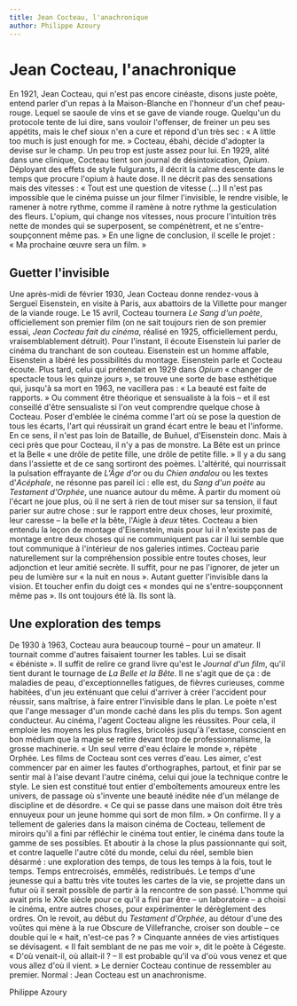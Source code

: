 ```yaml
---
title: Jean Cocteau, l'anachronique
author: Philippe Azoury
---
```

# Jean Cocteau, l'anachronique

En 1921, Jean Cocteau, qui n'est pas encore cinéaste, disons juste poète, entend parler d'un repas à la Maison-Blanche en l'honneur d'un chef peau-rouge. Lequel se saoule de vins et se gave de viande rouge. Quelqu'un du protocole tente de lui dire, sans vouloir l'offenser, de freiner un peu ses appétits, mais le chef sioux n'en a cure et répond d'un très sec&nbsp;: «&nbsp;A little too much is just enough for me.&nbsp;» Cocteau, ébahi, décide d'adopter la devise sur le champ. Un peu trop est juste assez pour lui. En 1929, alité dans une clinique, Cocteau tient son journal de désintoxication, *Opium*. Déployant des effets de style fulgurants, il décrit la calme descente dans le temps que procure l'opium à haute dose. Il ne décrit pas des sensations mais des vitesses&nbsp;: «&nbsp;Tout est une question de vitesse (...) Il n'est pas impossible que le cinéma puisse un jour filmer l'invisible, le rendre visible, le ramener à notre rythme, comme il ramène à notre rythme la gesticulation des fleurs. L'opium, qui change nos vitesses, nous procure l'intuition très nette de mondes qui se superposent, se compénètrent, et ne s'entre-soupçonnent même pas.&nbsp;» En une ligne de conclusion, il scelle le projet&nbsp;: «&nbsp;Ma prochaine œuvre sera un film.&nbsp;»

## Guetter l'invisible

Une après-midi de février 1930, Jean Cocteau donne rendez-vous à Sergueï Eisenstein, en visite à Paris, aux abattoirs de la Villette pour manger de la viande rouge. Le 15 avril, Cocteau tournera *Le Sang d'un poète*, officiellement son premier film (on ne sait toujours rien de son premier essai, *Jean Cocteau fait du cinéma*, réalisé en 1925, officiellement perdu, vraisemblablement détruit). Pour l'instant, il écoute Eisenstein lui parler de cinéma du tranchant de son couteau. Eisenstein est un homme affable, Eisenstein a libéré les possibilités du montage. Eisenstein parle et Cocteau écoute. Plus tard, celui qui prétendait en 1929 dans *Opium* «&nbsp;changer de spectacle tous les quinze jours&nbsp;», se trouve une sorte de base esthétique qui, jusqu'à sa mort en 1963, ne vacillera pas&nbsp;: «&nbsp;La beauté est faite de rapports.&nbsp;» Ou comment être théorique et sensualiste à la fois –&nbsp;et il est conseillé d'être sensualiste si l'on veut comprendre quelque chose à Cocteau. Poser d'emblée le cinéma comme l'art où se pose la question de tous les écarts, l'art qui réussirait un grand écart entre le beau et l'informe. En ce sens, il n'est pas loin de Bataille, de Buñuel, d'Eisenstein donc. Mais à ceci près que pour Cocteau, il n'y a pas de monstre. La Bête est un prince et la Belle «&nbsp;une drôle de petite fille, une drôle de petite fille.&nbsp;» Il y a du sang dans l'assiette et de ce sang sortiront des poèmes. L'altérité, qui nourrissait la pulsation effrayante de *L'Âge d'or* ou du *Chien andalou* ou les textes d'*Acéphale*, ne résonne pas pareil ici&nbsp;: elle est, du *Sang d'un poète* au *Testament d'Orphée*, une nuance autour du même. À partir du moment où l'écart ne joue plus, où il ne sert à rien de tout miser sur sa tension, il faut parier sur autre chose&nbsp;: sur le rapport entre deux choses, leur proximité, leur caresse –&nbsp;la belle *et* la bête, l'Aigle à *deux* têtes. Cocteau a bien entendu la leçon de montage d'Eisenstein, mais pour lui il n'existe pas de montage entre deux choses qui ne communiquent pas car il lui semble que tout communique à l'intérieur de nos galeries intimes. Cocteau parie naturellement sur la compréhension possible entre toutes choses, leur adjonction et leur amitié secrète. Il suffit, pour ne pas l'ignorer, de jeter un peu de lumière sur «&nbsp;la nuit en nous&nbsp;». Autant guetter l'invisible dans la vision. Et toucher enfin du doigt ces «&nbsp;mondes qui ne s'entre-soupçonnent même pas&nbsp;». Ils ont toujours été là. Ils sont là.

## Une exploration des temps

De 1930 à 1963, Cocteau aura beaucoup tourné –&nbsp;pour un amateur. Il tournait comme d'autres faisaient tourner les tables. Lui se disait «&nbsp;ébéniste&nbsp;». Il suffit de relire ce grand livre qu'est le *Journal d'un film*, qu'il tient durant le tournage de *La Belle et la Bête*. Il ne s'agit que de ça&nbsp;: de maladies de peau, d'exceptionnelles fatigues, de fièvres curieuses, comme habitées, d'un jeu exténuant que celui d'arriver à créer l'accident pour réussir, sans maîtrise, à faire entrer l'invisible dans le plan. Le poète n'est que l'ange messager d'un monde caché dans les plis du temps. Son agent conducteur. Au cinéma, l'agent Cocteau aligne les réussites. Pour cela, il emploie les moyens les plus fragiles, bricolés jusqu'à l'extase, conscient en bon médium que la magie se retire devant trop de professionnalisme, la grosse machinerie. «&nbsp;Un seul verre d'eau éclaire le monde&nbsp;», répète Orphée. Les films de Cocteau sont ces verres d'eau. Les aimer, c'est commencer par en aimer les fautes d'orthographes, partout, et finir par se sentir mal à l'aise devant l'autre cinéma, celui qui joue la technique contre le style. Le sien est constitué tout entier d'emboîtements amoureux entre les univers, de passage où s'invente une beauté inédite née d'un mélange de discipline et de désordre. «&nbsp;Ce qui se passe dans une maison doit être très ennuyeux pour un jeune homme qui sort de mon film.&nbsp;» On confirme. Il y a tellement de galeries dans la maison cinéma de Cocteau, tellement de miroirs qu'il a fini par réfléchir le cinéma tout entier, le cinéma dans toute la gamme de ses possibles. Et aboutir à la chose la plus passionnante qui soit, et contre laquelle l'autre côté du monde, celui du réel, semble bien désarmé&nbsp;: une exploration des temps, de tous les temps à la fois, tout le temps. Temps entrecroisés, emmêlés, redistribués. Le temps d'une jeunesse qui a battu très vite toutes les cartes de la vie, se projette dans un futur où il serait possible de partir à la rencontre de son passé. L'homme qui avait pris le XXe siècle pour ce qu'il a fini par être –&nbsp;un laboratoire&nbsp;– a choisi le cinéma, entre autres choses, pour expérimenter le dérèglement des ordres. On le revoit, au début du *Testament d'Orphée*, au détour d'une des voûtes qui mène à la rue Obscure de Villefranche, croiser son double –&nbsp;ce double qui le «&nbsp;hait, n'est-ce pas&nbsp;?&nbsp;» Cinquante années de vies artistiques se dévisagent. «&nbsp;Il fait semblant de ne pas me voir&nbsp;», dit le poète à Cégeste. «&nbsp;D'où venait-il, où allait-il&nbsp;? –&nbsp;Il est probable qu'il va d'où vous venez et que vous allez d'où il vient.&nbsp;» Le dernier Cocteau continue de ressembler au premier. Normal&nbsp;: Jean Cocteau est un anachronisme.

Philippe Azoury